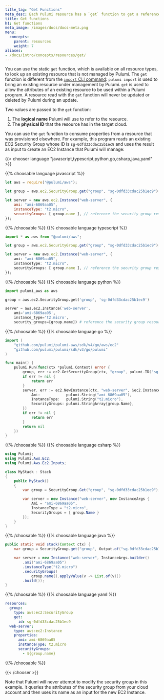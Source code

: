 ```yaml
---
title_tag: "Get Functions"
meta_desc: Each Pulumi resource has a `get` function to get a reference to an existing instance of the resource. Learn more about these `get` functions in this guide.
title: Get functions
h1: Get functions
meta_image: /images/docs/docs-meta.png
menu:
  concepts:
    parent: resources
    weight: 7
aliases:
- /docs/intro/concepts/resources/get/
---
```


You can use the static `get` function, which is available on all resource types, to look up an existing resource that is not managed by Pulumi. The `get` function is different from the [`import` CLI command](/docs/cli/commands/pulumi_import): `pulumi import` is used to bring an existing resource under management by Pulumi. `get` is used to allow the attributes of an existing resource to be used within a Pulumi program. A resource read with the `get` function will never be updated or deleted by Pulumi during an update.

Two values are passed to the `get` function:

1. The **logical name** Pulumi will use to refer to the resource.
1. The **physical ID** that the resource has in the target cloud.

You can use the `get` function to consume properties from a resource that was provisioned elsewhere. For example, this program reads an existing EC2 Security Group whose ID is `sg-0dfd33cdac25b1ec9` and uses the result as input to create an EC2 Instance that Pulumi will manage:

{{< chooser language "javascript,typescript,python,go,csharp,java,yaml" >}}

{{% choosable language javascript %}}

```javascript
let aws = require("@pulumi/aws");

let group = aws.ec2.SecurityGroup.get("group", "sg-0dfd33cdac25b1ec9");

let server = new aws.ec2.Instance("web-server", {
    ami: "ami-6869aa05",
    instanceType: "t2.micro",
    securityGroups: [ group.name ], // reference the security group resource above
});
```

{{% /choosable %}}
{{% choosable language typescript %}}

```typescript
import * as aws from "@pulumi/aws";

let group = aws.ec2.SecurityGroup.get("group", "sg-0dfd33cdac25b1ec9");

let server = new aws.ec2.Instance("web-server", {
    ami: "ami-6869aa05",
    instanceType: "t2.micro",
    securityGroups: [ group.name ], // reference the security group resource above
});
```

{{% /choosable %}}
{{% choosable language python %}}

```python
import pulumi_aws as aws

group = aws.ec2.SecurityGroup.get('group', 'sg-0dfd33cdac25b1ec9')

server = aws.ec2.Instance('web-server',
    ami='ami-6869aa05',
    instance_type='t2.micro',
    security_groups=[group.name]) # reference the security group resource above
```

{{% /choosable %}}
{{% choosable language go %}}

```go
import (
    "github.com/pulumi/pulumi-aws/sdk/v4/go/aws/ec2"
    "github.com/pulumi/pulumi/sdk/v3/go/pulumi"
)

func main() {
    pulumi.Run(func(ctx *pulumi.Context) error {
        group, err := ec2.GetSecurityGroup(ctx, "group", pulumi.ID("sg-0dfd33cdac25b1ec9"), nil)
        if err != nil {
            return err
        }
        server, err := ec2.NewInstance(ctx, "web-server", &ec2.InstanceArgs{
            Ami:            pulumi.String("ami-6869aa05"),
            InstanceType:   pulumi.String("t2.micro"),
            SecurityGroups: pulumi.StringArray{group.Name},
        })
        if err != nil {
            return err
        }
        return nil
    })
}
```

{{% /choosable %}}
{{% choosable language csharp %}}

```csharp
using Pulumi;
using Pulumi.Aws.Ec2;
using Pulumi.Aws.Ec2.Inputs;

class MyStack : Stack
{
    public MyStack()
    {
        var group = SecurityGroup.Get("group", "sg-0dfd33cdac25b1ec9");

        var server = new Instance("web-server", new InstanceArgs {
            Ami = "ami-6869aa05",
            InstanceType = "t2.micro",
            SecurityGroups = { group.Name }
        });
    }
}
```

{{% /choosable %}}
{{% choosable language java %}}

```java
public static void stack(Context ctx) {
    var group = SecurityGroup.get("group", Output.of("sg-0dfd33cdac25b1ec9"), null, null);

    var server = new Instance("web-server", InstanceArgs.builder()
        .ami("ami-6869aa05")
        .instanceType("t2.micro")
        .securityGroups(
            group.name().applyValue(v -> List.of(v)))
        .build());
}
```

{{% /choosable %}}
{{% choosable language yaml %}}

```yaml
resources:
  group:
    type: aws:ec2:SecurityGroup
    get:
      id: sg-0dfd33cdac25b1ec9
  web-server:
    type: aws:ec2:Instance
    properties:
      ami: ami-6869aa05
      instanceType: t2.micro
      securityGroups:
        - ${group.name}
```

{{% /choosable %}}

{{< /chooser >}}

Note that Pulumi will never attempt to modify the security group in this example. It queries the attributes of the security group from your cloud account and then uses its name as an input for the new EC2 Instance.
